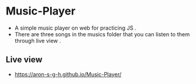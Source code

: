 # Music-Player
- A simple music player on web for practicing JS .
- There are three songs in the musics folder that you can listen to them through live view .

## Live view
- https://aron-s-g-h.github.io/Music-Player/
